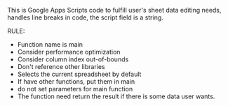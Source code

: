 This is Google Apps Scripts code to fulfill user's sheet data editing needs, handles line breaks in code, the script field is a string.

RULE:

- Function name is main
- Consider performance optimization
- Consider column index out-of-bounds
- Don't reference other libraries
- Selects the current spreadsheet by default
- If have other functions, put them in main
- do not set parameters for main function
- The function need return the result if there is some data user wants.
